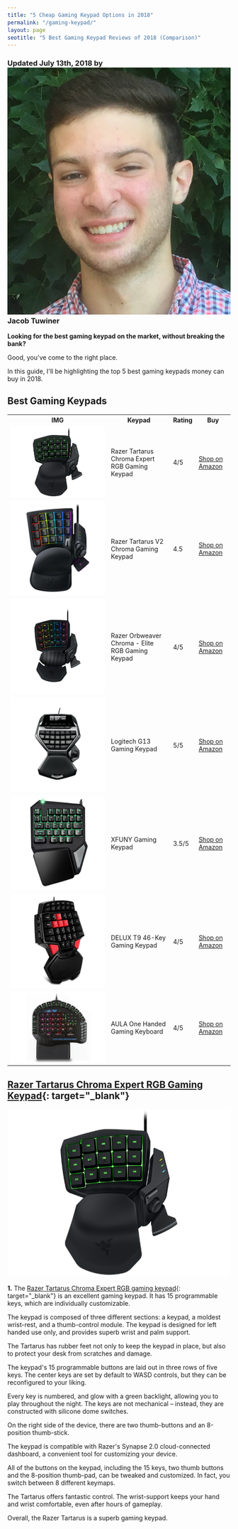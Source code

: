 ```yaml
---
title: "5 Cheap Gaming Keypad Options in 2018"
permalink: "/gaming-keypad/"
layout: page
seotitle: "5 Best Gaming Keypad Reviews of 2018 (Comparison)" 
---
```

<h3 class="page-subtitle">
	Updated July 13th, 2018 by 
	<a href="/about/"><img src="/img/profile/close.jpg" class="circle" alt="Headshot"></a>
	Jacob Tuwiner
</h3>

**Looking for the best gaming keypad on the market, without breaking the bank?**

Good, you've come to the right place.

In this guide, I'll be highlighting the top 5 best gaming keypads money can buy in 2018. 

## Best Gaming Keypads

<table>
	<tr>
		<th>IMG</th>
		<th>Keypad</th>
		<th>Rating</th>
		<th>Buy</th>
	</tr>
	<tr>
		<td><a target="_blank" href="https://amzn.to/2ul8WpM"><img class="table-image" alt="Razer Tartarus Chroma Expert RGB Gaming Keypad" src="/img/gaming-keypad/razer-tartarus.png" /></a></td>
		<td>Razer Tartarus Chroma Expert RGB Gaming Keypad</td>
		<td>4/5</td>
		<td><a target="_blank" class="big-button" href="https://amzn.to/2ul8WpM">Shop on Amazon</a></td>
	</tr>
	<tr>
		<td><a target="_blank" href="https://amzn.to/2mfE31l"><img class="table-image" alt="Razer Tartarus V2 Gaming Keypad" src="/img/gaming-keypad/razer-tartarus-v2.png" /></a></td>
		<td>Razer Tartarus V2 Chroma Gaming Keypad</td>
		<td>4.5</td>
		<td><a target="_blank" class="big-button" href="https://amzn.to/2mfE31l">Shop on Amazon</a></td>
	</tr>
	<tr>
		<td><a target="_blank" href="https://amzn.to/2JlQOAS"><img class="table-image" alt="Razer Orbweaver Chroma - Elite RGB " src="/img/gaming-keypad/razer-orbweaver.png" /></a></td>
		<td>Razer Orbweaver Chroma - Elite RGB Gaming Keypad</td>
		<td>4/5</td>
		<td><a target="_blank" class="big-button" href="https://amzn.to/2JlQOAS">Shop on Amazon</a></td>
	</tr>
	<tr>
		<td><a target="_blank" href="https://amzn.to/2LfcPmr"><img class="table-image" alt="Razer Tartarus Chroma Expert RGB Gaming Keypad" src="/img/gaming-keypad/logitech-g13.png" /></a></td>
		<td>Logitech G13 Gaming Keypad</td>
		<td>5/5</td>
		<td><a target="_blank" class="big-button" href="https://amzn.to/2LfcPmr">Shop on Amazon</a></td>
	</tr>
	<tr>
		<td><a target="_blank" href="https://amzn.to/2Li3MkQ"><img class="table-image" alt="Razer Tartarus Chroma Expert RGB Gaming Keypad" src="/img/gaming-keypad/xfuny.jpg" /></a></td>
		<td>XFUNY Gaming Keypad</td>
		<td>3.5/5</td>
		<td><a target="_blank" class="big-button" href="https://amzn.to/2Li3MkQ">Shop on Amazon</a></td>
	</tr>
	<tr>
		<td><a target="_blank" href="https://amzn.to/2unjaWv"><img class="table-image" alt="Razer Tartarus Chroma Expert RGB Gaming Keypad" src="/img/gaming-keypad/delux-t9.jpg" /></a></td>
		<td>DELUX T9 46-Key Gaming Keypad</td>
		<td>4/5</td>
		<td><a target="_blank" class="big-button" href="https://amzn.to/2unjaWv">Shop on Amazon</a></td>
	</tr>
	<tr>
		<td><a target="_blank" href="https://amzn.to/2L9PpCl"><img class="table-image" alt="Razer Tartarus Chroma Expert RGB Gaming Keypad" src="/img/gaming-keypad/aula.jpg" /></a></td>
		<td>AULA One Handed Gaming Keyboard</td>
		<td>4/5</td>
		<td><a target="_blank" class="big-button" href="https://amzn.to/2L9PpCl">Shop on Amazon</a></td>
	</tr>
</table>

## [Razer Tartarus Chroma Expert RGB Gaming Keypad](https://amzn.to/2ul8WpM){: target="_blank"}
<a target="_blank" href="https://amzn.to/2ul8WpM"><img class="img-right img-small" alt="Razer Tartarus Chroma Expert RGB Gaming Keypad" src="/img/gaming-keypad/razer-tartarus.png" /></a>

**1.** The [Razer Tartarus Chroma Expert RGB gaming keypad](https://amzn.to/2ul8WpM){: target="_blank"} is an excellent gaming keypad. It has 15 programmable keys, which are individually customizable. 

The keypad is composed of three different sections: a keypad, a moldest wrist-rest, and a thumb-control module. The keypad is designed for left handed use only, and provides superb wrist and palm support. 

The Tartarus has rubber feet not only to keep the keypad in place, but also to protect your desk from scratches and damage. 

The keypad's 15 programmable buttons are laid out in three rows of five keys. The center keys are set by default to WASD controls, but they can be reconfigured to your liking.

Every key is numbered, and glow with a green backlight, allowing you to play throughout the night. The keys are not mechanical – instead, they are constructed with silicone dome switches. 

On the right side of the device, there are two thumb-buttons and an 8-position thumb-stick. 

The keypad is compatible with Razer's Synapse 2.0 cloud-connected dashboard, a convenient tool for customizing your device. 

All of the buttons on the keypad, including the 15 keys, two thumb buttons and the 8-position thumb-pad, can be tweaked and customized. In fact, you switch between 8 different keymaps. 

The Tartarus offers fantastic control. The wrist-support keeps your hand and wrist comfortable, even after hours of gameplay. 

Overall, the Razer Tartarus is a superb gaming keypad. 





